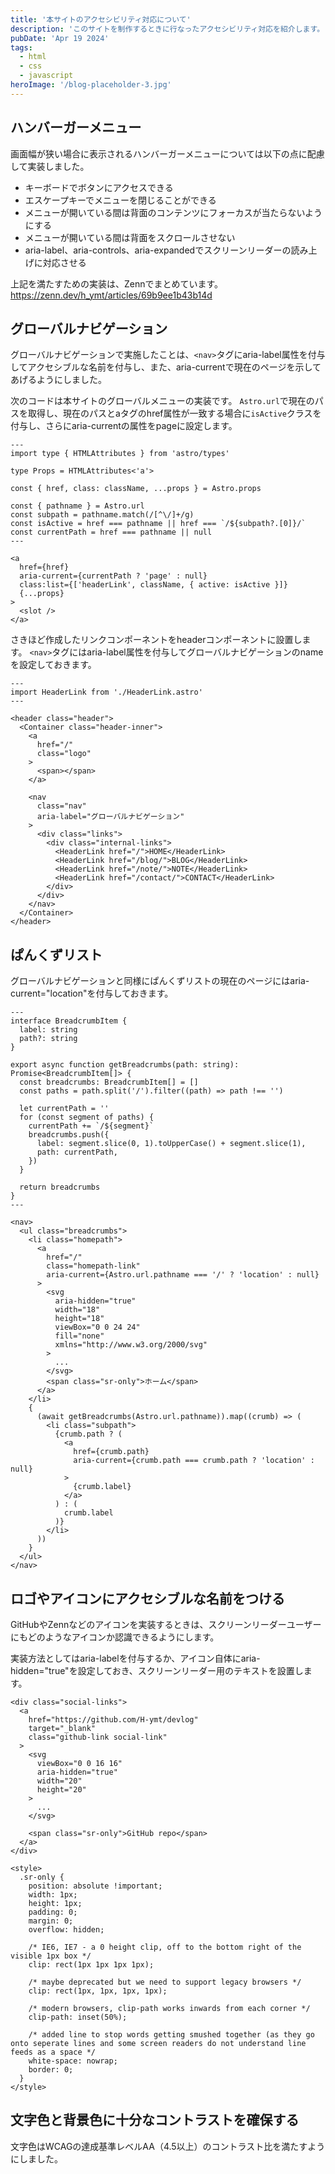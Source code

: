 ```yaml
---
title: '本サイトのアクセシビリティ対応について'
description: 'このサイトを制作するときに行なったアクセシビリティ対応を紹介します。'
pubDate: 'Apr 19 2024'
tags:
  - html
  - css
  - javascript
heroImage: '/blog-placeholder-3.jpg'
---
```


## ハンバーガーメニュー

画面幅が狭い場合に表示されるハンバーガーメニューについては以下の点に配慮して実装しました。

- キーボードでボタンにアクセスできる
- エスケープキーでメニューを閉じることができる
- メニューが開いている間は背面のコンテンツにフォーカスが当たらないようにする
- メニューが開いている間は背面をスクロールさせない
- aria-label、aria-controls、aria-expandedでスクリーンリーダーの読み上げに対応させる

上記を満たすための実装は、Zennでまとめています。
https://zenn.dev/h_ymt/articles/69b9ee1b43b14d

## グローバルナビゲーション

グローバルナビゲーションで実施したことは、`<nav>`タグにaria-label属性を付与してアクセシブルな名前を付与し、また、aria-currentで現在のページを示してあげるようにしました。

次のコードは本サイトのグローバルメニューの実装です。 `Astro.url`で現在のパスを取得し、現在のパスとaタグのhref属性が一致する場合に`isActive`クラスを付与し、さらにaria-currentの属性をpageに設定します。

```astro
---
import type { HTMLAttributes } from 'astro/types'

type Props = HTMLAttributes<'a'>

const { href, class: className, ...props } = Astro.props

const { pathname } = Astro.url
const subpath = pathname.match(/[^\/]+/g)
const isActive = href === pathname || href === `/${subpath?.[0]}/`
const currentPath = href === pathname || null
---

<a
  href={href}
  aria-current={currentPath ? 'page' : null}
  class:list={['headerLink', className, { active: isActive }]}
  {...props}
>
  <slot />
</a>
```

さきほど作成したリンクコンポーネントをheaderコンポーネントに設置します。
`<nav>`タグにはaria-label属性を付与してグローバルナビゲーションのnameを設定しておきます。

```astro
---
import HeaderLink from './HeaderLink.astro'
---

<header class="header">
  <Container class="header-inner">
    <a
      href="/"
      class="logo"
    >
      <span></span>
    </a>

    <nav
      class="nav"
      aria-label="グローバルナビゲーション"
    >
      <div class="links">
        <div class="internal-links">
          <HeaderLink href="/">HOME</HeaderLink>
          <HeaderLink href="/blog/">BLOG</HeaderLink>
          <HeaderLink href="/note/">NOTE</HeaderLink>
          <HeaderLink href="/contact/">CONTACT</HeaderLink>
        </div>
      </div>
    </nav>
  </Container>
</header>
```

## ぱんくずリスト

グローバルナビゲーションと同様にぱんくずリストの現在のページにはaria-current="location"を付与しておきます。

```astro
---
interface BreadcrumbItem {
  label: string
  path?: string
}

export async function getBreadcrumbs(path: string): Promise<BreadcrumbItem[]> {
  const breadcrumbs: BreadcrumbItem[] = []
  const paths = path.split('/').filter((path) => path !== '')

  let currentPath = ''
  for (const segment of paths) {
    currentPath += `/${segment}`
    breadcrumbs.push({
      label: segment.slice(0, 1).toUpperCase() + segment.slice(1),
      path: currentPath,
    })
  }

  return breadcrumbs
}
---

<nav>
  <ul class="breadcrumbs">
    <li class="homepath">
      <a
        href="/"
        class="homepath-link"
        aria-current={Astro.url.pathname === '/' ? 'location' : null}
      >
        <svg
          aria-hidden="true"
          width="18"
          height="18"
          viewBox="0 0 24 24"
          fill="none"
          xmlns="http://www.w3.org/2000/svg"
        >
          ...
        </svg>
        <span class="sr-only">ホーム</span>
      </a>
    </li>
    {
      (await getBreadcrumbs(Astro.url.pathname)).map((crumb) => (
        <li class="subpath">
          {crumb.path ? (
            <a
              href={crumb.path}
              aria-current={crumb.path === crumb.path ? 'location' : null}
            >
              {crumb.label}
            </a>
          ) : (
            crumb.label
          )}
        </li>
      ))
    }
  </ul>
</nav>
```

## ロゴやアイコンにアクセシブルな名前をつける

GitHubやZennなどのアイコンを実装するときは、スクリーンリーダーユーザーにもどのようなアイコンか認識できるようにします。

実装方法としてはaria-labelを付与するか、アイコン自体にaria-hidden="true"を設定しておき、スクリーンリーダー用のテキストを設置します。

```astro
<div class="social-links">
  <a
    href="https://github.com/H-ymt/devlog"
    target="_blank"
    class="github-link social-link"
  >
    <svg
      viewBox="0 0 16 16"
      aria-hidden="true"
      width="20"
      height="20"
    >
      ...
    </svg>

    <span class="sr-only">GitHub repo</span>
  </a>
</div>

<style>
  .sr-only {
    position: absolute !important;
    width: 1px;
    height: 1px;
    padding: 0;
    margin: 0;
    overflow: hidden;

    /* IE6, IE7 - a 0 height clip, off to the bottom right of the visible 1px box */
    clip: rect(1px 1px 1px 1px);

    /* maybe deprecated but we need to support legacy browsers */
    clip: rect(1px, 1px, 1px, 1px);

    /* modern browsers, clip-path works inwards from each corner */
    clip-path: inset(50%);

    /* added line to stop words getting smushed together (as they go onto seperate lines and some screen readers do not understand line feeds as a space */
    white-space: nowrap;
    border: 0;
  }
</style>
```

## 文字色と背景色に十分なコントラストを確保する

文字色はWCAGの達成基準レベルAA（4.5以上）のコントラスト比を満たすようにしました。
